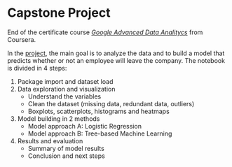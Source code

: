 # **Capstone Project**
End of the certificate course [*Google Advanced Data Analitycs*](https://www.coursera.org/professional-certificates/google-advanced-data-analytics) from Coursera.

In the [project](Capstone_Project.ipynb), the main goal is to analyze the data and to build a model that predicts whether or not an employee will leave the company.
The notebook is divided in 4 steps:
  1. Package import and dataset load
  1. Data exploration and visualization
     - Understand the variables
     - Clean the dataset (missing data, redundant data, outliers)
     - Boxplots, scatterplots, histograms and heatmaps
  1. Model building in 2 methods
     - Model approach A: Logistic Regression
     - Model approach B: Tree-based Machine Learning
  1. Results and evaluation
     - Summary of model results
     - Conclusion and next steps

